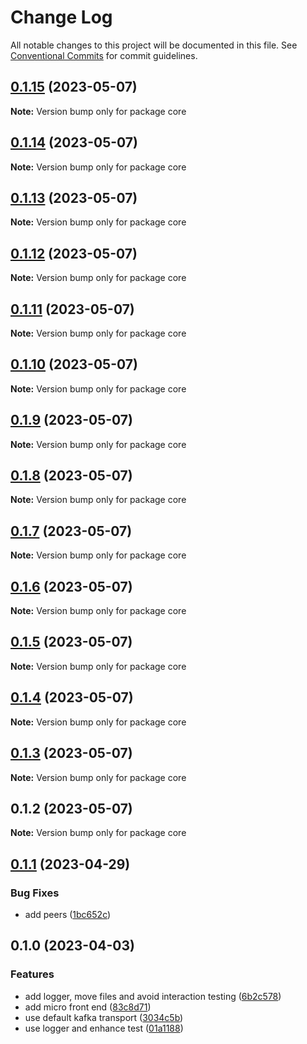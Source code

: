 # Change Log

All notable changes to this project will be documented in this file.
See [Conventional Commits](https://conventionalcommits.org) for commit guidelines.

## [0.1.15](https://github.com/amaralc/peerlab/compare/core@0.1.14...core@0.1.15) (2023-05-07)

**Note:** Version bump only for package core

## [0.1.14](https://github.com/amaralc/peerlab/compare/core@0.1.13...core@0.1.14) (2023-05-07)

**Note:** Version bump only for package core

## [0.1.13](https://github.com/amaralc/peerlab/compare/core@0.1.12...core@0.1.13) (2023-05-07)

**Note:** Version bump only for package core

## [0.1.12](https://github.com/amaralc/peerlab/compare/core@0.1.11...core@0.1.12) (2023-05-07)

**Note:** Version bump only for package core

## [0.1.11](https://github.com/amaralc/peerlab/compare/core@0.1.10...core@0.1.11) (2023-05-07)

**Note:** Version bump only for package core

## [0.1.10](https://github.com/amaralc/peerlab/compare/core@0.1.9...core@0.1.10) (2023-05-07)

**Note:** Version bump only for package core

## [0.1.9](https://github.com/amaralc/peerlab/compare/core@0.1.8...core@0.1.9) (2023-05-07)

**Note:** Version bump only for package core

## [0.1.8](https://github.com/amaralc/peerlab/compare/core@0.1.7...core@0.1.8) (2023-05-07)

**Note:** Version bump only for package core

## [0.1.7](https://github.com/amaralc/peerlab/compare/core@0.1.6...core@0.1.7) (2023-05-07)

**Note:** Version bump only for package core

## [0.1.6](https://github.com/amaralc/peerlab/compare/core@0.1.5...core@0.1.6) (2023-05-07)

**Note:** Version bump only for package core

## [0.1.5](https://github.com/amaralc/peerlab/compare/core@0.1.4...core@0.1.5) (2023-05-07)

**Note:** Version bump only for package core

## [0.1.4](https://github.com/amaralc/peerlab/compare/core@0.1.3...core@0.1.4) (2023-05-07)

**Note:** Version bump only for package core

## [0.1.3](https://github.com/amaralc/peerlab/compare/core@0.1.2...core@0.1.3) (2023-05-07)

**Note:** Version bump only for package core

## 0.1.2 (2023-05-07)

**Note:** Version bump only for package core

## [0.1.1](https://github.com/amaralc/micro-applications-template/compare/core@0.1.0...core@0.1.1) (2023-04-29)

### Bug Fixes

- add peers ([1bc652c](https://github.com/amaralc/micro-applications-template/commit/1bc652c5a527fa7dcfaedaa98dc1f31477a99135))

## 0.1.0 (2023-04-03)

### Features

- add logger, move files and avoid interaction testing ([6b2c578](https://github.com/amaralc/micro-applications-template/commit/6b2c578cb88b81887029dd2dc2cfb7f5fd4da327))
- add micro front end ([83c8d71](https://github.com/amaralc/micro-applications-template/commit/83c8d7139aa5074a7c88a302f300ca49305e1360))
- use default kafka transport ([3034c5b](https://github.com/amaralc/micro-applications-template/commit/3034c5bcbeed1897434f603e1a39445cce86a6e2))
- use logger and enhance test ([01a1188](https://github.com/amaralc/micro-applications-template/commit/01a1188ae31769489842c142c6ef6b16cb92b468))
